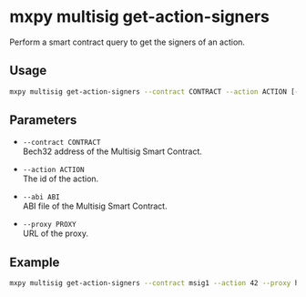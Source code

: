 # mxpy multisig get-action-signers

Perform a smart contract query to get the signers of an action.

## Usage

```bash
mxpy multisig get-action-signers --contract CONTRACT --action ACTION [--abi ABI] [--proxy PROXY]
```

## Parameters

- `--contract CONTRACT`  
  Bech32 address of the Multisig Smart Contract.

- `--action ACTION`  
  The id of the action.

- `--abi ABI`  
  ABI file of the Multisig Smart Contract.

- `--proxy PROXY`  
  URL of the proxy.

## Example

```bash
mxpy multisig get-action-signers --contract msig1 --action 42 --proxy https://devnet-gateway.multiversx.com
